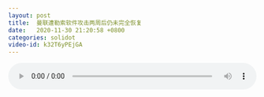 ```yaml
---
layout: post
title:  曼联遭勒索软件攻击两周后仍未完全恢复
date:   2020-11-30 21:20:58 +0800
categories: solidot
video-id: k32T6yPEjGA
---
```


<audio src="/assets/a271a05003b7924e52c4b6b21ae62e16.mp3" style="width: 100%;" controls></audio>

